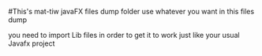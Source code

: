 #This's mat-tiw javaFX files dump folder
use whatever you want in this files dump

you need to import Lib files in order to get it to work just like your usual Javafx project